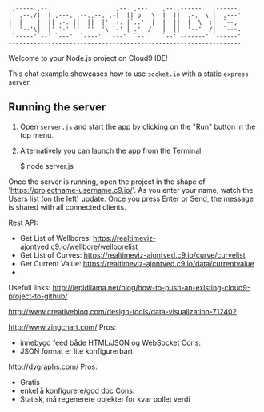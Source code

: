 
     ,-----.,--.                  ,--. ,---.   ,--.,------.  ,------.
    '  .--./|  | ,---. ,--.,--. ,-|  || o   \  |  ||  .-.  \ |  .---'
    |  |    |  || .-. ||  ||  |' .-. |`..'  |  |  ||  |  \  :|  `--, 
    '  '--'\|  |' '-' ''  ''  '\ `-' | .'  /   |  ||  '--'  /|  `---.
     `-----'`--' `---'  `----'  `---'  `--'    `--'`-------' `------'
    ----------------------------------------------------------------- 


Welcome to your Node.js project on Cloud9 IDE!

This chat example showcases how to use `socket.io` with a static `express` server.

## Running the server

1) Open `server.js` and start the app by clicking on the "Run" button in the top menu.

2) Alternatively you can launch the app from the Terminal:

    $ node server.js

Once the server is running, open the project in the shape of 'https://projectname-username.c9.io/'. As you enter your name, watch the Users list (on the left) update. Once you press Enter or Send, the message is shared with all connected clients.


Rest API:
* Get List of Wellbores:
    https://realtimeviz-ajontved.c9.io/wellbore/wellborelist
* Get List of Curves:
    https://realtimeviz-ajontved.c9.io/curve/curvelist
* Get Current Value:
    https://realtimeviz-ajontved.c9.io/data/currentvalue
* 


Usefull links:
http://lepidllama.net/blog/how-to-push-an-existing-cloud9-project-to-github/

http://www.creativebloq.com/design-tools/data-visualization-712402

http://www.zingchart.com/
Pros: 
* innebygd feed både HTML/JSON og WebSocket
Cons:
* JSON format er lite konfigurerbart 

http://dygraphs.com/
Pros:
* Gratis
* enkel å konfigurere/god doc
Cons:
* Statisk, må regenerere objekter for kvar pollet verdi
